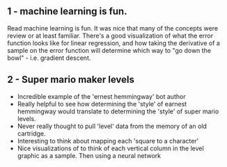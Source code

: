 ## 1 - machine learning is fun.
Read machine learning is fun. It was nice that many of the concepts were review or at least familiar. There's a good visualization of what the error function looks like for linear regression, and how taking the derivative of a sample on the error function will determine which way to "go down the bowl" - i.e. gradient descent.


## 2 - Super mario maker levels
* Incredible example of the 'ernest hemmingway' bot author
* Really helpful to see how determining the 'style' of earnest hemmingway would translate to determining the 'style' of super mario levels.
* Never really thought to pull 'level' data from the memory of an old cartridge. 
* Interesting to think about mapping each 'square to a character'
* Nice visualizations of to think of each vertical column in the level graphic as a sample. Then using a neural network
